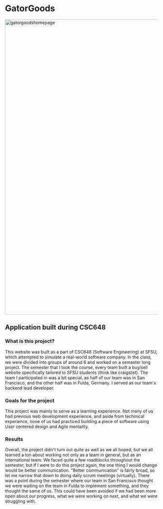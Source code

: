 # GatorGoods
<img width="973" alt="gatorgoodshomepage" src="https://user-images.githubusercontent.com/31449701/56378430-e7f9c900-61c1-11e9-84da-57e675604d52.png">

## Application built during CSC648

### What is this project?
This website was built as a part of CSC648 (Software Engineering) at SFSU, which attempted to simulate a real-world software company. In the class, we were divided into groups of around 6 and worked on a semester long project. The semester that I took the course, every team built a buy/sell website specifically tailored to SFSU students (think like craigslist). The team I participated in was a bit special, as half of our team was in San Francisco, and the other half was in Fulda, Germany. I served as our team's backend lead developer.

### Goals for the project
This project was mainly to serve as a learning experience. Not many of us had previous web development experience, and aside from techinical experience, none of us had practiced building a piece of software using User centered design and Agile mentality. 


### Results
Overall, the project didn't turn out quite as well as we all hoped, but we all learned a ton about working not only as a team in general, but as an international team. We faced quite a few roadblocks throughout the semester, but if I were to do this project again, the one thing I would change would be better communication. "Better communication" is fairly broad, so let me narrow that down to doing daily scrum meetings (virtually). There was a point during the semester where our team in San Francisco thought we were waiting on the team in Fulda to implement something, and they thought the same of us. This could have been avoided if we had been more open about our progress, what we were working on next, and what we were struggling with. 
